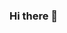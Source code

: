 ### Hi there 👋
<!-- <p align="center">
<img align="center" src="https://github-readme-stats.vercel.app/api?username=cyvas8x&count_private=true&show_icons=true&theme=tokyonight&include_all_commits=true" />
<br>
<img align="center" src="https://github-readme-stats.vercel.app/api/top-langs/?username=cyvas8x&langs_count=10&theme=tokyonight&layout=compact" />
</p>
-->
